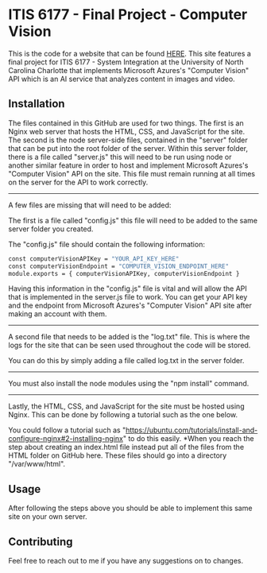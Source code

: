 # ITIS 6177 - Final Project - Computer Vision

This is the code for a website that can be found [HERE](http://137.184.74.76/index.html). This site features a final project for ITIS 6177 - System Integration at the University of North Carolina Charlotte that implements Microsoft Azures's "Computer Vision" API which is an AI service that analyzes content in images and video.



## Installation

The files contained in this GitHub are used for two things. The first is an Nginx web server that hosts the HTML, CSS, and JavaScript for the site. The second is the node server-side files, contained in the "server" folder that can be put into the root folder of the server. Within this server folder, there is a file called "server.js" this will need to be run using node or another similar feature in order to host and implement Microsoft Azures's "Computer Vision" API on the site. This file must remain running at all times on the server for the API to work correctly.  

------

A few files are missing that will need to be added:

The first is a file called "config.js" this file will need to be added to the same server folder you created.

The "config.js" file should contain the following information:
```bash
const computerVisionAPIKey = "YOUR_API_KEY_HERE"
const computerVisionEndpoint = "COMPUTER_VISION_ENDPOINT_HERE"
module.exports = { computerVisionAPIKey, computerVisionEndpoint }
```

Having this information in the "config.js" file is vital and will allow the API that is implemented in the server.js file to work. You can get your API key and the endpoint from Microsoft Azures's "Computer Vision" API site after making an account with them.

------

A second file that needs to be added is the "log.txt" file. This is where the logs for the site that can be seen used throughout the code will be stored.

You can do this by simply adding a file called log.txt in the server folder.

---

You must also install the node modules using the "npm install" command.

---

Lastly, the HTML, CSS, and JavaScript for the site must be hosted using Nginx. This can be done by following a tutorial such as the one below.

You could follow a tutorial such as "https://ubuntu.com/tutorials/install-and-configure-nginx#2-installing-nginx" to do this easily. *When you reach the step about creating an index.html file instead put all of the files from the HTML folder on GitHub here. These files should go into a directory "/var/www/html".

## Usage

After following the steps above you should be able to implement this same site on your own server. 

## Contributing

Feel free to reach out to me if you have any suggestions on to changes.
